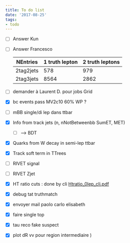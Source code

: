 ```yaml
---
title: To do list
date: '2017-08-25'
tags:
- todo
---
```

* [ ] Answer Kun
* [ ] Answer Francesco

    | NEntries  | 1 truth lepton | 2 truth leptons |
    | --------- | -------------- | --------------- |
    | 2tag2jets | 578            | 979             |
    | 2tag3jets | 8564           | 2862            |


* [ ] demander à Laurent D. pour jobs Grid
* [x] bc events pass MV2c10 60% WP ?
* [ ] mBB single/di lep dans ttbar
* [x] Info from track jets (n, nNotBetweenbb SumET, MET) 
  * [ ] --> BDT
* [x] Quarks from W decay in semi-lep ttbar
* [x] Track soft term in TTrees
* [ ] RIVET signal
* [ ] RIVET Zjet
* [x] HT ratio cuts : done by cli [Htratio_0lep_cli.pdf](quiver-file-url/A1EFAC745DDF3AC01398CA055FDF7A01.pdf)
* [x] debug tat truthmatch
* [x] envoyer mail paolo carlo elisabeth
* [x] faire single top
* [x] tau reco fake suspect
* [x] plot dR vv pour region intermediaire
)
